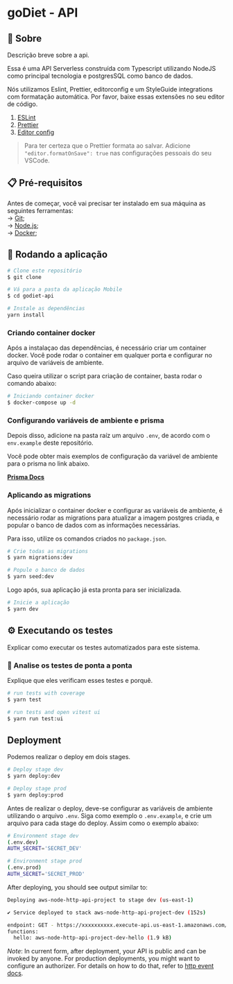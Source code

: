 # goDiet - API

<h2 id="started">📌 Sobre</h2>

Descrição breve sobre a api.

Essa é uma API Serverless construída com Typescript utilizando NodeJS como principal tecnologia e postgresSQL como banco de dados.

Nós utilizamos Eslint, Prettier, editorconfig e um StyleGuide integrations com formatação automática. Por favor, baixe essas extensões no seu editor de código.

1. [ESLint](https://github.com/Microsoft/vscode-eslint)
1. [Prettier](https://github.com/prettier/prettier-vscode)
1. [Editor config](https://github.com/editorconfig/editorconfig-vscode)

> Para ter certeza que o Prettier formata ao salvar. Adicione `"editor.formatOnSave": true` nas configurações pessoais do seu VSCode.

## 📋 Pré-requisitos

Antes de começar, você vai precisar ter instalado em sua máquina as seguintes ferramentas: <br />
→ [Git](https://git-scm.com);<br />
→ [Node.js](https://nodejs.org/en/);<br />
→ [Docker](https://www.docker.com/); <br />

## 🎲 Rodando a aplicação

```bash
# Clone este repositório
$ git clone

# Vá para a pasta da aplicação Mobile
$ cd godiet-api

# Instale as dependências
yarn install
```

### Criando container docker

Após a instalaçao das dependências, é necessário criar um container docker. Você pode rodar o container em qualquer porta e configurar no arquivo de variáveis de ambiente.

Caso queira utilizar o script para criação de container, basta rodar o comando abaixo:

```bash
# Iniciando container docker
$ docker-compose up -d
```

### Configurando variáveis de ambiente e prisma

Depois disso, adicione na pasta raíz um arquivo `.env`, de acordo com o `env.example` deste repositório.

Você pode obter mais exemplos de configuração da variável de ambiente para o prisma no link abaixo.

**[Prisma Docs](https://www.prisma.io/docs/guides/development-environment/environment-variables)**

### Aplicando as migrations

Após inicializar o container docker e configurar as variáveis de ambiente, é necessário rodar as migrations para atualizar a imagem postgres criada, e popular o banco de dados com as informações necessárias.

Para isso, utilize os comandos criados no `package.json`.

```bash
# Crie todas as migrations
$ yarn migrations:dev

# Popule o banco de dados
$ yarn seed:dev
```

Logo após, sua aplicação já esta pronta para ser inicializada.

```bash
# Inicie a aplicação
$ yarn dev
```

## ⚙️ Executando os testes

Explicar como executar os testes automatizados para este sistema.

### 🔩 Analise os testes de ponta a ponta

Explique que eles verificam esses testes e porquê.

```bash
# run tests with coverage
$ yarn test

# run tests and open vitest ui
$ yarn run test:ui
```

## Deployment

Podemos realizar o deploy em dois stages.

```bash
# Deploy stage dev
$ yarn deploy:dev

# Deploy stage prod
$ yarn deploy:prod
```

Antes de realizar o deploy, deve-se configurar as variáveis de ambiente utilizando o arquivo `.env`. Siga como exemplo o `.env.example`, e crie um arquivo para cada stage do deploy. Assim como o exemplo abaixo:

```bash
# Environment stage dev
(.env.dev)
AUTH_SECRET='SECRET_DEV'
```

```bash
# Environment stage prod
(.env.prod)
AUTH_SECRET='SECRET_PROD'
```

After deploying, you should see output similar to:

```bash
Deploying aws-node-http-api-project to stage dev (us-east-1)

✔ Service deployed to stack aws-node-http-api-project-dev (152s)

endpoint: GET - https://xxxxxxxxxx.execute-api.us-east-1.amazonaws.com/
functions:
  hello: aws-node-http-api-project-dev-hello (1.9 kB)
```

_Note_: In current form, after deployment, your API is public and can be invoked by anyone. For production deployments, you might want to configure an authorizer. For details on how to do that, refer to [http event docs](https://www.serverless.com/framework/docs/providers/aws/events/apigateway/).
